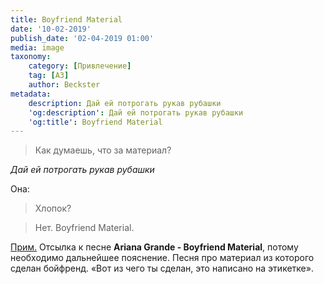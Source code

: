 ```yaml
---
title: Boyfriend Material
date: '10-02-2019'
publish_date: '02-04-2019 01:00'
media: image
taxonomy:
    category: [Привлечение]
    tag: [A3]
    author: Beckster
metadata:
    description: Дай ей потрогать рукав рубашки
    'og:description': Дай ей потрогать рукав рубашки
    'og:title': Boyfriend Material
---
```


> Как думаешь, что за материал?

_Дай ей потрогать рукав рубашки_

Она:  
> Хлопок?

> Нет. Boyfriend Material.

[Прим.](/players/denkista "Denkista") Отсылка к песне **Ariana Grande - Boyfriend Material**, потому необходимо дальнейшее пояснение. Песня про материал из которого сделан бойфренд. «Вот из чего ты сделан, это написано на этикетке».